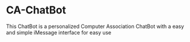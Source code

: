 # CA-ChatBot
This ChatBot is a personalized Computer Association ChatBot with a easy and simple iMessage interface for easy use
